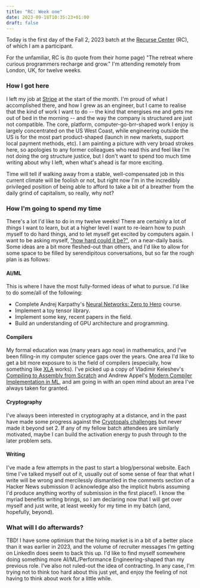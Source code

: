 ```yaml
---
title: "RC: Week one"
date: 2023-09-18T10:35:23+01:00
draft: false
---
```


Today is the first day of the Fall 2, 2023 batch at the [Recurse Center][recurse] (RC), of which I am a participant.

For the unfamiliar, RC is (to quote from their home page) "The retreat where curious programmers recharge and grow." I'm attending remotely from London, UK, for twelve weeks.

### How I got here

I left my job at [Stripe][stripe] at the start of the month. I'm proud of what I accomplished there, and how I grew as an engineer, but I came to realise that the kind of work I want to do -- the kind that energises me and gets me out of bed in the morning -- and the way the company is structured are just not compatible. The core, platform, computer-go-brr-shaped work I enjoy is largely concentrated on the US West Coast, while engineering outside the US is for the most part product-shaped (launch in new markets, support local payment methods, etc). I am painting a picture with very broad strokes here, so apologies to any former colleagues who read this and feel like I'm not doing the org structure justice, but I don't want to spend too much time writing about why I left, when what's ahead is far more exciting.

Time will tell if walking away from a stable, well-compensated job in this current climate will be foolish or not, but right now I'm in the incredibly privileged position of being able to afford to take a bit of a breather from the daily grind of capitalism, so really, why not? 

### How I'm going to spend my time

There's a lot I'd like to do in my twelve weeks! There are certainly a lot of *things* I want to learn, but at a higher level I want to re-learn how to push myself to do hard things, and to let myself get excited by computers again. I want to be asking myself, ["how hard could it be?"][pg], on a near-daily basis. Some ideas are a bit more fleshed-out than others, and I'd like to allow for some space to be filled by serendipitous conversations, but so far the rough plan is as follows:

#### AI/ML

This is where I have the most fully-formed ideas of what to pursue. I'd like to do some/all of the following:

- Complete Andrej Karpathy's [Neural Networks: Zero to Hero][karpathy] course.
- Implement a toy tensor library.
- Implement some key, recent papers in the field.
- Build an understanding of GPU architecture and programming.

#### Compilers

My formal education was (many years ago now) in mathematics, and I've been filling-in my computer science gaps over the years. One area I'd like to get a bit more exposure to is the field of compilers (especially, how something like [XLA][xla] works). I've picked up a copy of Vladimir Keleshev's [Compiling to Assembly from Scratch][keleshev] and Andrew Appel's [Modern Compiler Implementation in ML][appel], and am going in with an open mind about an area I've always taken for granted.

#### Cryptography

I've always been interested in cryptography at a distance, and in the past have made some progress against the [Cryptopals challenges][cryptopals] but never made it beyond set 2. If any of my fellow batch attendees are similarly motivated, maybe I can build the activation energy to push through to the later problem sets.

#### Writing

I've made a few attempts in the past to start a blog/personal website. Each time I've talked myself out of it, usually out of some sense of fear that what I write will be wrong and mercilessly dismantled in the comments section of a Hacker News submission (I acknowledge also the implicit hubris assuming I'd produce anything worthy of submission in the first place!). I know the myriad benefits writing brings, so I am declaring now that I will get over myself and just write, at least weekly for my time in my batch (and, hopefully, beyond).

### What will I do afterwards?

TBD! I have some optimism that the hiring market is in a bit of a better place than it was earlier in 2023, and the volume of recruiter messages I'm getting on LinkedIn does seem to back this up. I'd like to find myself somewhere doing something more AI/ML/Performance Engineering-shaped than my previous role. I've also not ruled-out the idea of contracting. In any case, I'm trying not to think too hard about this just yet, and enjoy the feeling of not having to think about work for a little while.


[recurse]: https://www.recurse.com
[stripe]: https://stripe.com
[karpathy]: https://karpathy.ai/zero-to-hero.html
[xla]: https://github.com/openxla/xla
[pg]: http://www.paulgraham.com/greatwork.html#:~:text=%22How%20hard%20could%20it%20be%3F%22
[keleshev]: https://keleshev.com/compiling-to-assembly-from-scratch/resources
[appel]: https://www.cs.princeton.edu/~appel/modern/ml/
[cryptopals]: https://cryptopals.com/
